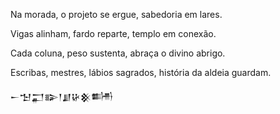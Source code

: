 Na morada, o projeto se ergue, sabedoria em lares.

Vigas alinham, fardo reparte, templo em conexão.

Cada coluna, peso sustenta, abraça o divino abrigo.

Escribas, mestres, lábios sagrados, história da aldeia guardam.

𒀸𒈠𒂷𒅔𒁹𒋗𒄩𒆜𒌦